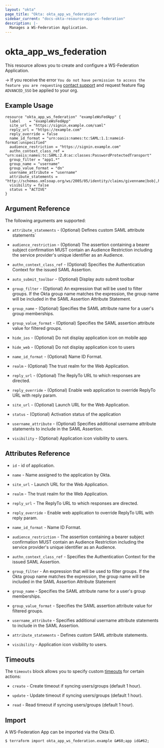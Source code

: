 ```yaml
---
layout: "okta"
page_title: "Okta: okta_app_ws_federation"
sidebar_current: "docs-okta-resource-app-ws-federation"
description: |-
  Manages a WS-Federation Application.
---
```


# okta_app_ws_federation

This resource allows you to create and configure a WS-Federation Application.

-> If you receive the error `You do not have permission to access the feature
you are requesting` [contact support](mailto:dev-inquiries@okta.com) and
request feature flag `ADVANCED_SSO` be applied to your org.

## Example Usage

```hcl
resource "okta_app_ws_federation" "exampleWsFedApp" {
  label    = "exampleWsFedApp"
  site_url = "https://signin.example.com/saml"
  reply_url = "https://example.com"
  reply_override = false
  name_id_format = "urn:oasis:names:tc:SAML:1.1:nameid-format:unspecified"
  audience_restriction = "https://signin.example.com"
  authn_context_class_ref = "urn:oasis:names:tc:SAML:2.0:ac:classes:PasswordProtectedTransport"
  group_filter = "app1.*"
  group_name = "username"
  group_value_format = "dn"
  username_attribute = "username"
  attribute_statements = "http://schemas.xmlsoap.org/ws/2005/05/identity/claims/givenname|bob|,http://schemas.xmlsoap.org/ws/2005/05/identity/claims/surname|hope|"
  visibility = false
  status = "ACTIVE"
}
```

## Argument Reference

The following arguments are supported:

- `attribute_statements` - (Optional) Defines custom SAML attribute statements`

- `audience_restriction` - (Optional) The assertion containing a bearer subject confirmation MUST contain an Audience Restriction including the service provider's unique identifier as an Audience.

- `authn_context_class_ref` - (Optional) Specifies the Authentication Context for the issued SAML Assertion.

- `auto_submit_toolbar` - (Optional) Display auto submit toolbar

- `group_filter` - (Optional) An expression that will be used to filter groups. If the Okta group name matches the expression, the group name will be included in the SAML Assertion Attribute Statement.

- `group_name` - (Optional) Specifies the SAML attribute name for a user's group memberships.

- `group_value_format` - (Optional) Specifies the SAML assertion attribute value for filtered groups.

- `hide_ios` -  (Optional) Do not display application icon on mobile app

- `hide_web` - (Optional) Do not display application icon to users  

- `name_id_format` - (Optional) Name ID Format.

- `realm` - (Optional) The trust realm for the Web Application.

- `reply_url` - (Optional) The ReplyTo URL to which responses are directed.

- `reply_override` - (Optional) Enable web application to override ReplyTo URL with reply param.

- `site_url` - (Optional) Launch URL for the Web Application.
 
- `status` - (Optional) Activation status of the application

- `username_attribute` - (Optional) Specifies additional username attribute statements to include in the SAML Assertion.

- `visibility` - (Optional) Application icon visibility to users.


## Attributes Reference

- `id` - id of application.

- `name` - Name assigned to the application by Okta.

- `site_url` - Launch URL for the Web Application.

- `realm` - The trust realm for the Web Application.

- `reply_url` - The ReplyTo URL to which responses are directed.

- `reply_override` - Enable web application to override ReplyTo URL with reply param.

- `name_id_format` - Name ID Format.

- `audience_restriction` - The assertion containing a bearer subject confirmation MUST contain an Audience Restriction including the service provider's unique identifier as an Audience.

- `authn_context_class_ref` - Specifies the Authentication Context for the issued SAML Assertion.

- `group_filter` - An expression that will be used to filter groups. If the Okta group name matches the expression, the group name will be included in the SAML Assertion Attribute Statement

- `group_name` - Specifies the SAML attribute name for a user's group memberships.

- `group_value_format` - Specifies the SAML assertion attribute value for filtered groups.

- `username_attribute` - Specifies additional username attribute statements to include in the SAML Assertion.

- `attribute_statements` - Defines custom SAML attribute statements.

- `visibility` - Application icon visibility to users.

## Timeouts

The `timeouts` block allows you to specify custom [timeouts](https://www.terraform.io/language/resources/syntax#operation-timeouts) for certain actions: 

- `create` - Create timeout if syncing users/groups (default 1 hour).

- `update` - Update timeout if syncing users/groups (default 1 hour).

- `read` - Read timeout if syncing users/groups (default 1 hour).

## Import

A WS-Federation App can be imported via the Okta ID.

```
$ terraform import okta_app_ws_federation.example &#60;app id&#62;
```


